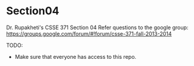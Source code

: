 Section04
=========

Dr. Rupakheti's CSSE 371 Section 04
Refer questions to the google group: https://groups.google.com/forum/#!forum/csse-371-fall-2013-2014

TODO:
- Make sure that everyone has access to this repo.
